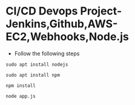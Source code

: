 # CI/CD Devops Project- Jenkins,Github,AWS-EC2,Webhooks,Node.js
- Follow the following steps

```
sudo apt install nodejs
```

```
sudo apt install npm
```

```
npm install
```

```
node app.js
```
